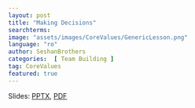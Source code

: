 ```yaml
---
layout: post
title: "Making Decisions"
searchterms:
image: "assets/images/CoreValues/GenericLesson.png"
language: "ro"
author: SeshanBrothers
categories:  [ Team Building ]
tag: CoreValues
featured: true
---
```


Slides:
 <a href="/translations/ro/CoreValues/MakingDecisions (rom).pptx">PPTX</a>,
 <a href="/translations/ro/CoreValues/MakingDecisions (rom).pdf">PDF</a>
